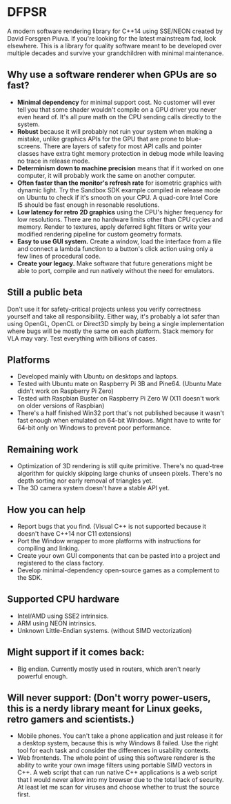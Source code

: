 # DFPSR
A modern software rendering library for C++14 using SSE/NEON created by David Forsgren Piuva. If you're looking for the latest mainstream fad, look elsewhere. This is a library for quality software meant to be developed over multiple decades and survive your grandchildren with minimal maintenance.

## Why use a software renderer when GPUs are so fast?
* **Minimal dependency** for minimal support cost. No customer will ever tell you that some shader wouldn't compile on a GPU driver you never even heard of. It's all pure math on the CPU sending calls directly to the system.
* **Robust** because it will probably not ruin your system when making a mistake, unlike graphics APIs for the GPU that are prone to blue-screens. There are layers of safety for most API calls and pointer classes have extra tight memory protection in debug mode while leaving no trace in release mode.
* **Determinism down to machine precision** means that if it worked on one computer, it will probably work the same on another computer.
* **Often faster than the monitor's refresh rate** for isometric graphics with dynamic light. Try the Sandbox SDK example compiled in release mode on Ubuntu to check if it's smooth on your CPU. A quad-core Intel Core I5 should be fast enough in resonable resolutions.
* **Low latency for retro 2D graphics** using the CPU's higher frequency for low resolutions. There are no hardware limits other than CPU cycles and memory. Render to textures, apply deferred light filters or write your modified rendering pipeline for custom geometry formats.
* **Easy to use GUI system.** Create a window, load the interface from a file and connect a lambda function to a button's click action using only a few lines of procedural code.
* **Create your legacy.** Make software that future generations might be able to port, compile and run natively without the need for emulators.

## Still a public beta
Don't use it for safety-critical projects unless you verify correctness yourself and take all responsibility. Either way, it's probably a lot safer than using OpenGL, OpenCL or Direct3D simply by being a single implementation where bugs will be mostly the same on each platform. Stack memory for VLA may vary. Test everything with billions of cases.

## Platforms
* Developed mainly with Ubuntu on desktops and laptops.
* Tested with Ubuntu mate on Raspberry Pi 3B and Pine64. (Ubuntu Mate didn't work on Raspberry Pi Zero)
* Tested with Raspbian Buster on Raspberry Pi Zero W (X11 doesn't work on older versions of Raspbian)
* There's a half finished Win32 port that's not published because it wasn't fast enough when emulated on 64-bit Windows. Might have to write for 64-bit only on Windows to prevent poor performance.

## Remaining work
* Optimization of 3D rendering is still quite primitive. There's no quad-tree algorithm for quickly skipping large chunks of unseen pixels. There's no depth sorting nor early removal of triangles yet.
* The 3D camera system doesn't have a stable API yet.

## How you can help
* Report bugs that you find. (Visual C++ is not supported because it doesn't have C++14 nor C11 extensions)
* Port the Window wrapper to more platforms with instructions for compiling and linking.
* Create your own GUI components that can be pasted into a project and registered to the class factory.
* Develop minimal-dependency open-source games as a complement to the SDK.

## Supported CPU hardware
* Intel/AMD using SSE2 intrinsics.
* ARM using NEON intrinsics.
* Unknown Little-Endian systems. (without SIMD vectorization)

## Might support if it comes back:
* Big endian. Currently mostly used in routers, which aren't nearly powerful enough.

## Will never support: (Don't worry power-users, this is a nerdy library meant for Linux geeks, retro gamers and scientists.)
* Mobile phones. You can't take a phone application and just release it for a desktop system, because this is why Windows 8 failed. Use the right tool for each task and consider the differences in usability contexts.
* Web frontends. The whole point of using this software renderer is the ability to write your own image filters using portable SIMD vectors in C++. A web script that can run native C++ applications is a web script that I would never allow into my browser due to the total lack of security. At least let me scan for viruses and choose whether to trust the source first.
